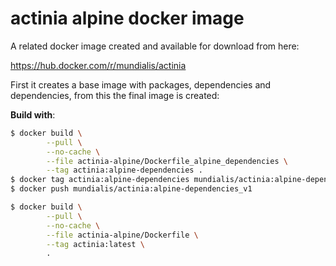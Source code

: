 # actinia alpine docker image

A related docker image created and available for download from here:

https://hub.docker.com/r/mundialis/actinia

First it creates a base image with packages, dependencies and dependencies, from this the final image is created:

__Build with__:

```bash
$ docker build \
        --pull \
        --no-cache \
        --file actinia-alpine/Dockerfile_alpine_dependencies \
        --tag actinia:alpine-dependencies .
$ docker tag actinia:alpine-dependencies mundialis/actinia:alpine-dependencies_v1
$ docker push mundialis/actinia:alpine-dependencies_v1

$ docker build \
        --pull \
        --no-cache \
        --file actinia-alpine/Dockerfile \
        --tag actinia:latest \
        .

```
